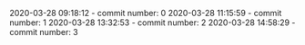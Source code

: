 2020-03-28 09:18:12 - commit number: 0
2020-03-28 11:15:59 - commit number: 1
2020-03-28 13:32:53 - commit number: 2
2020-03-28 14:58:29 - commit number: 3
